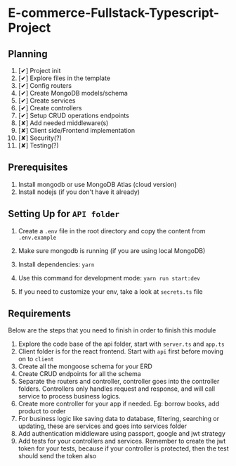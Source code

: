 # E-commerce-Fullstack-Typescript-Project

## Planning

1.  [✔] Project init
2.  [✔] Explore files in the template
3.  [✔] Config routers
4.  [✔] Create MongoDB models/schema
5.  [✔] Create services
6.  [✔] Create controllers
7.  [✔] Setup CRUD operations endpoints
8.  [✘] Add needed middleware(s)
9.  [✘] Client side/Frontend implementation
10. [✘] Security(?)
11. [✘] Testing(?)

## Prerequisites

1. Install mongodb or use MongoDB Atlas (cloud version)
2. Install nodejs (if you don't have it already)

## Setting Up for `API folder`

1. Create a `.env` file in the root directory and copy the content from `.env.example`

2. Make sure mongodb is running (if you are using local MongoDB)
3. Install dependencies: `yarn`
4. Use this command for development mode: `yarn run start:dev`
5. If you need to customize your env, take a look at `secrets.ts` file

## Requirements

Below are the steps that you need to finish in order to finish this module

1. Explore the code base of the api folder, start with `server.ts` and `app.ts`
2. Client folder is for the react frontend. Start with `api` first before moving on to `client`
3. Create all the mongoose schema for your ERD
4. Create CRUD endpoints for all the schema
5. Separate the routers and controller, controller goes into the controller folders. Controllers only handles request and response, and will call service to process business logics.
6. Create more controller for your app if needed. Eg: borrow books, add product to order
7. For business logic like saving data to database, filtering, searching or updating, these are services and goes into services folder
8. Add authentication middleware using passport, google and jwt strategy
9. Add tests for your controllers and services. Remember to create the jwt token for your tests, because if your controller is protected, then the test should send the token also
